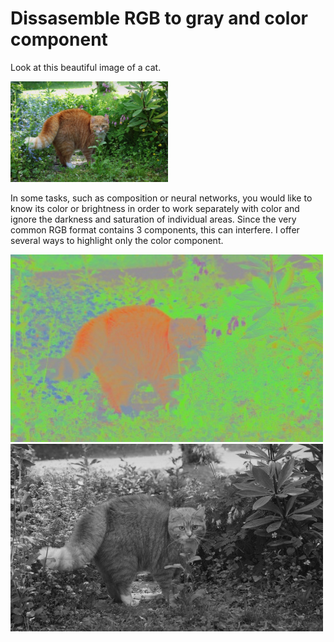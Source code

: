 # Dissasemble RGB to gray and color component

Look at this beautiful image of a cat.

<!--![cat.jpg](https://github.com/popikeyshen/all/blob/main/disassemble_rgb/cat.jpg)-->
<img src="https://github.com/popikeyshen/all/blob/main/disassemble_rgb/cat.jpg" width = 50%>

In some tasks, such as composition or neural networks, you would like to know its color or brightness in order to work separately with color and ignore the darkness and saturation of individual areas. Since the very common RGB format contains 3 components, this can interfere. I offer several ways to highlight only the color component.

![color](https://github.com/popikeyshen/all/blob/main/disassemble_rgb/rgb.jpg)![gray](https://github.com/popikeyshen/all/blob/main/disassemble_rgb/gray.jpg)


